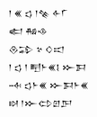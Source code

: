 <div class='block'>
<div class='line'>𒁹 𒌍 𒌓 𒁹𒆚 𒅆𒇲</div>
<div class='line'>𒅗 𒄀𒈾</div>
<div class='line'>𒊮𒁉 𒆳 𒄭𒀊</div>
<div class='line'>𒁹 𒌓 𒁹 𒋃𒈨𒌍𒋙 𒁍𒁕</div>
<div class='line'>𒁄 𒌓𒈨𒌍 𒁍𒁕𒈨𒌍</div>
<div class='line'>𒊭 𒁹𒁍𒌌𒇻𒂅</div>
</div>